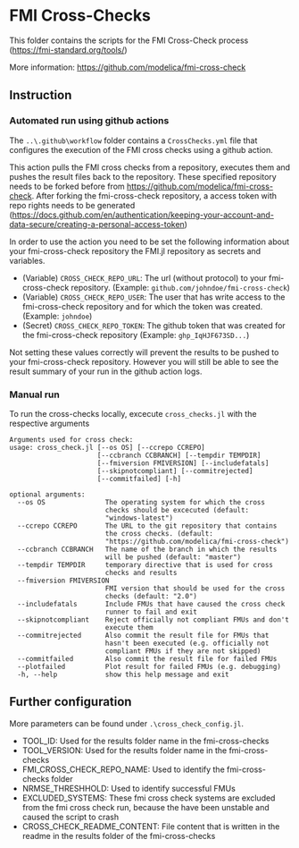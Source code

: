 # FMI Cross-Checks

This folder contains the scripts for the FMI Cross-Check process (https://fmi-standard.org/tools/)

More information: https://github.com/modelica/fmi-cross-check

## Instruction

### Automated run using github actions

The `..\.github\workflow` folder contains a `CrossChecks.yml` file that configures the execution of the FMI cross checks using a github action.

This action pulls the FMI cross checks from a repository, executes them and pushes the result files back to the repository. These specified repository needs to be forked before from https://github.com/modelica/fmi-cross-check. After forking the fmi-cross-check repository, a access token with repo rights needs to be generated (https://docs.github.com/en/authentication/keeping-your-account-and-data-secure/creating-a-personal-access-token)

In order to use the action you need to be set the following information about your fmi-cross-check repository the FMI.jl repository as secrets and variables.

* (Variable) `CROSS_CHECK_REPO_URL`: The url (without protocol) to your fmi-cross-check repository. (Example: `github.com/johndoe/fmi-cross-check`)
* (Variable) `CROSS_CHECK_REPO_USER`: The user that has write access to the fmi-cross-check repository and for which the token was created. (Example: `johndoe`)
* (Secret) `CROSS_CHECK_REPO_TOKEN`: The github token that was created for the fmi-cross-check repository (Example: `ghp_IqHJF673SD...`)

Not setting these values correctly will prevent the results to be pushed to your fmi-cross-check repository. However you will still be able to see the result summary of your run in the github action logs.

### Manual run

To run the cross-checks locally, excecute `cross_checks.jl` with the respective arguments

```
Arguments used for cross check:
usage: cross_check.jl [--os OS] [--ccrepo CCREPO]
                      [--ccbranch CCBRANCH] [--tempdir TEMPDIR]
                      [--fmiversion FMIVERSION] [--includefatals]
                      [--skipnotcompliant] [--commitrejected]
                      [--commitfailed] [-h]

optional arguments:
  --os OS               The operating system for which the cross
                        checks should be excecuted (default:
                        "windows-latest")
  --ccrepo CCREPO       The URL to the git repository that contains
                        the cross checks. (default:
                        "https://github.com/modelica/fmi-cross-check")
  --ccbranch CCBRANCH   The name of the branch in which the results
                        will be pushed (default: "master")
  --tempdir TEMPDIR     temporary directive that is used for cross
                        checks and results
  --fmiversion FMIVERSION
                        FMI version that should be used for the cross
                        checks (default: "2.0")
  --includefatals       Include FMUs that have caused the cross check
                        runner to fail and exit
  --skipnotcompliant    Reject officially not compliant FMUs and don't
                        execute them
  --commitrejected      Also commit the result file for FMUs that
                        hasn't been executed (e.g. officially not
                        compliant FMUs if they are not skipped)
  --commitfailed        Also commit the result file for failed FMUs
  --plotfailed          Plot result for failed FMUs (e.g. debugging)
  -h, --help            show this help message and exit

```

## Further configuration

More parameters can be found under `.\cross_check_config.jl`.

* TOOL_ID: Used for the results folder name in the fmi-cross-checks
* TOOL_VERSION: Used for the results folder name in the fmi-cross-checks
* FMI_CROSS_CHECK_REPO_NAME: Used to identify the fmi-cross-checks folder
* NRMSE_THRESHHOLD: Used to identify successful FMUs
* EXCLUDED_SYSTEMS: These fmi cross check systems are excluded from the fmi cross check run, because the have been unstable and caused the script to crash
* CROSS_CHECK_README_CONTENT: File content that is written in the readme in the results folder of the fmi-cross-checks